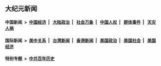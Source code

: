 ## 大纪元新闻

#### 中国新闻 &nbsp;>&nbsp; [中国经济](indexes/ncid283/README.md?01150845) &nbsp;| &nbsp; [大陆政治](indexes/ncid277/README.md?01150845) &nbsp;| &nbsp; [社会万象](indexes/ncid282/README.md?01150845) &nbsp;| &nbsp; [中国人权](indexes/ncid278/README.md?01150845) &nbsp;| &nbsp; [群体事件](indexes/ncid279/README.md?01150845) &nbsp;| &nbsp; [天灾人祸](indexes/ncid280/README.md?01150845)

#### 国际新闻 &nbsp;>&nbsp; [美中关系](indexes/nf1412576/README.md?01150845) &nbsp;| &nbsp; [台湾新闻](indexes/ncid1349361/README.md?01150845) &nbsp;| &nbsp; [香港新闻](indexes/ncid1349362/README.md?01150845) &nbsp;| &nbsp; [美国政治](indexes/ncid1078159/README.md?01150845) &nbsp;| &nbsp; [美国社会](indexes/ncid1078160/README.md?01150845) &nbsp;| &nbsp; [美国经济](indexes/ncid1078158/README.md?01150845)

#### 特别专题 &nbsp;>&nbsp; [中共百年历史](https://github.com/epoch-news/epoch-special/blob/master/README.md?01150845)  
